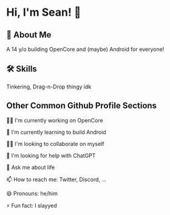 
# Hi, I'm Sean! 👋


## 🚀 About Me
A 14 y/o building OpenCore and (maybe) Android for everyone!


## 🛠 Skills
Tinkering, Drag-n-Drop thingy idk


## Other Common Github Profile Sections
👩‍💻 I'm currently working on OpenCore

🧠 I'm currently learning to build Android

👯‍♀️ I'm looking to collaborate on myself

🤔 I'm looking for help with ChatGPT

💬 Ask me about life

📫 How to reach me: Twitter, Discord, ...

😄 Pronouns: he/him

⚡️ Fun fact: I slayyed

